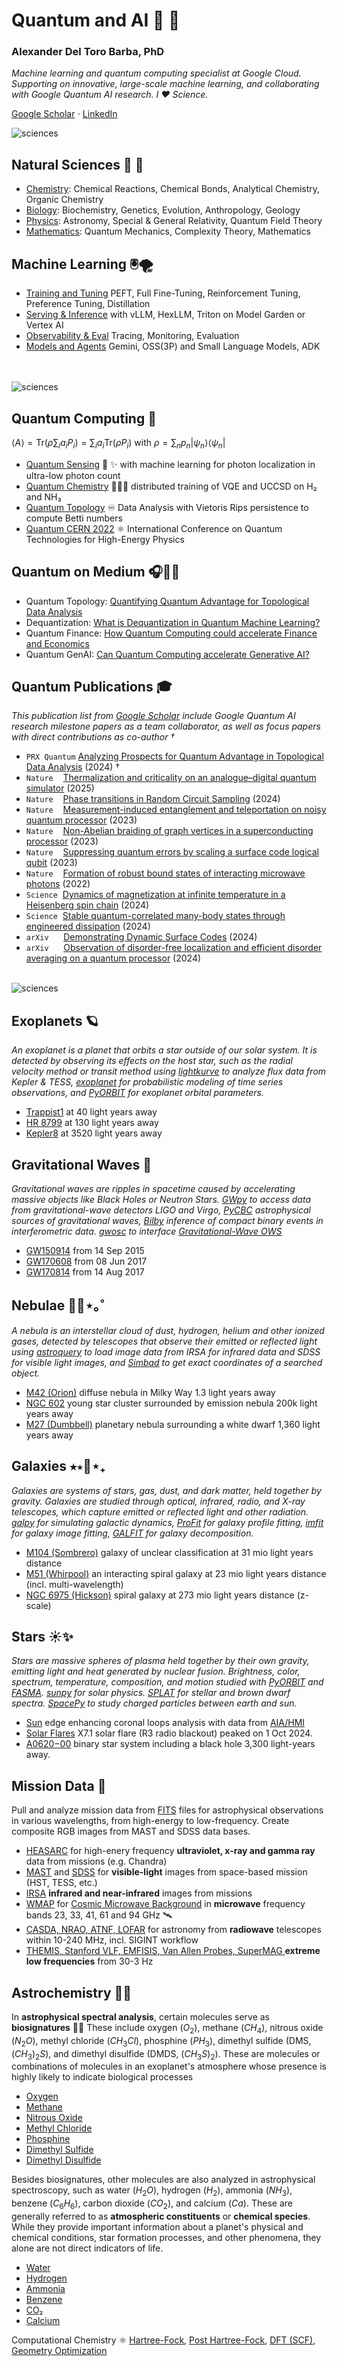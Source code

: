 # Quantum and AI 🌸 🔭

### Alexander Del Toro Barba, PhD

*Machine learning and quantum computing specialist at Google Cloud. Supporting on innovative, large-scale machine learning, and collaborating with Google Quantum AI research. I ❤️ Science.*

[Google Scholar](https://scholar.google.com/citations?hl=en&user=fddyK-wAAAAJ) $\cdot$ [LinkedIn](https://www.linkedin.com/in/deltorobarba/)


<img src="https://raw.githubusercontent.com/deltorobarba/repo/master/sciences_0000.png" alt="sciences">


## Natural Sciences 🍃 🎨
* [Chemistry](https://github.com/deltorobarba/sciences/blob/master/chemistry.ipynb): Chemical Reactions, Chemical Bonds, Analytical Chemistry, Organic Chemistry
* [Biology](https://github.com/deltorobarba/sciences/blob/master/biology.ipynb): Biochemistry, Genetics, Evolution, Anthropology, Geology
* [Physics](https://github.com/deltorobarba/sciences/blob/master/physics.ipynb): Astronomy, Special & General Relativity, Quantum Field Theory
* [Mathematics](https://github.com/deltorobarba/sciences/blob/master/maths.ipynb): Quantum Mechanics, Complexity Theory, Mathematics

## Machine Learning 🖲️🌪️
* [Training and Tuning](https://github.com/deltorobarba/sciences/blob/master/ai_training.ipynb) PEFT, Full Fine-Tuning, Reinforcement Tuning, Preference Tuning, Distillation
* [Serving & Inference](https://github.com/deltorobarba/sciences/blob/master/ai_serving.ipynb) with vLLM, HexLLM, Triton on Model Garden or Vertex AI
* [Observability & Eval](https://github.com/deltorobarba/sciences/blob/master/ai_evaluation.ipynb) Tracing, Monitoring, Evaluation
* [Models and Agents](https://github.com/deltorobarba/sciences/blob/master/ai_models.ipynb) Gemini, OSS(3P) and Small Language Models, ADK

<br>
<br>

<img src="https://raw.githubusercontent.com/deltorobarba/repo/master/quantum_000.jpg" alt="sciences">

## Quantum Computing 💎 

$\langle A \rangle = \text{Tr}(\rho \sum_i a_i P_i) = \sum_i a_i \text{Tr}(\rho P_i)$ with $\rho = \sum_n p_n |\psi_n\rangle\langle\psi_n|$

* [Quantum Sensing](https://github.com/deltorobarba/sciences/blob/master/quantum_sensing.ipynb) 📡 ✨ with machine learning for photon localization in ultra-low photon count
* [Quantum Chemistry](https://github.com/deltorobarba/sciences/blob/master/quantum_chemistry.ipynb) 🔬🧬🧪 distributed training of VQE and UCCSD on H₂ and NH₃
* [Quantum Topology](https://github.com/deltorobarba/sciences/blob/master/quantum_tda.ipynb) ♾️ Data Analysis with Vietoris Rips persistence to compute Betti numbers
* [Quantum CERN 2022](https://github.com/deltorobarba/sciences/blob/master/quantum_cern.ipynb) ⚛︎ International Conference on Quantum Technologies for High-Energy Physics

## Quantum on Medium 🎧📒🦋

* Quantum Topology: [Quantifying Quantum Advantage for Topological Data Analysis](https://medium.com/@deltorobarba/quantum-topological-data-analysis-the-most-powerful-quantum-machine-learning-algorithm-part-3-98789e961b62)
* Dequantization: [What is Dequantization in Quantum Machine Learning?](https://medium.com/@deltorobarba/what-is-dequantization-in-quantum-machine-learning-a3b4d5af0f0f)
* Quantum Finance: [How Quantum Computing could accelerate Finance and Economics](https://medium.com/@deltorobarba/how-quantum-computing-could-accelerate-finance-and-economics-80555e80f76b)
* Quantum GenAI: [Can Quantum Computing accelerate Generative AI?](https://medium.com/@deltorobarba/can-quantum-computing-accelerate-generative-ai-b1df36398ac5)

## Quantum Publications 🎓

*This publication list from [Google Scholar](https://scholar.google.com/citations?hl=en&user=fddyK-wAAAAJ) include Google Quantum AI research milestone papers as a team collaborator, as well as focus papers with direct contributions as co-author †*

  * `PRX Quantum`&nbsp;[Analyzing Prospects for Quantum Advantage in Topological Data Analysis](https://journals.aps.org/prxquantum/abstract/10.1103/PRXQuantum.5.010319) (2024) †
  * `Nature` &nbsp;&nbsp;&nbsp;[Thermalization and criticality on an analogue–digital quantum simulator](https://doi.org/10.1038/s41586-024-08460-3) (2025)
  * `Nature` &nbsp;&nbsp;&nbsp;[Phase transitions in Random Circuit Sampling](https://doi.10.1038/s41586-024-07998-6) (2024)
  * `Nature` &nbsp;&nbsp;&nbsp;[Measurement-induced entanglement and teleportation on noisy quantum processor](https://doi.org/10.1038/s41586-023-06505-7) (2023)
  * `Nature` &nbsp;&nbsp;&nbsp;[Non-Abelian braiding of graph vertices in a superconducting processor](https://doi.org/10.1038/s41586-023-05954-4) (2023)
  * `Nature` &nbsp;&nbsp;&nbsp;[Suppressing quantum errors by scaling a surface code logical qubit](https://doi.org/10.1038/s41586-022-05434-1) (2023)
  * `Nature` &nbsp;&nbsp;&nbsp;[Formation of robust bound states of interacting microwave photons](https://doi.org/10.1038/s41586-022-05348-y) (2022)
  * `Science` &nbsp;[Dynamics of magnetization at infinite temperature in a Heisenberg spin chain](https://doi.org/10.1126/science.adi7877) (2024)
  * `Science` &nbsp;[Stable quantum-correlated many-body states through engineered dissipation](https://doi.org/10.1126/science.adh9932) (2024)
  * `arXiv` &nbsp;&nbsp;&nbsp;&nbsp;&nbsp;[Demonstrating Dynamic Surface Codes](https://arxiv.org/abs/2412.14360) (2024)
  * `arXiv` &nbsp;&nbsp;&nbsp;&nbsp;&nbsp;[Observation of disorder-free localization and efficient disorder averaging on a quantum processor](https://arxiv.org/abs/2410.06557) (2024)

<br>
<img src="https://raw.githubusercontent.com/deltorobarba/repo/master/sciences_2000.png" alt="sciences">

## Exoplanets 🪐

*An exoplanet is a planet that orbits a star outside of our solar system. It is detected by observing its effects on the host star, such as the radial velocity method or transit method using [lightkurve](https://github.com/lightkurve/lightkurve) to analyze flux data from Kepler & TESS, [exoplanet](https://docs.exoplanet.codes/en/latest/) for probabilistic modeling of time series observations, and [PyORBIT](https://github.com/LucaMalavolta/PyORBIT) for exoplanet orbital parameters.*

* [Trappist1](https://github.com/deltorobarba/sciences/blob/master/exoplanet_trappist1.ipynb) at 40 light years away
* [HR 8799](https://github.com/deltorobarba/sciences/blob/master/exoplanet_HR8799.ipynb) at 130 light years away
* [Kepler8](https://github.com/deltorobarba/sciences/blob/master/exoplanet_kepler8.ipynb) at 3520 light years away

## Gravitational Waves 📡

*Gravitational waves are ripples in spacetime caused by accelerating massive objects like Black Holes or Neutron Stars. [GWpy](https://gwpy.github.io/docs/stable/) to access data from gravitational-wave detectors LIGO and Virgo, [PyCBC](https://pycbc.org/) astrophysical sources of gravitational waves, [Bilby](https://lscsoft.docs.ligo.org/bilby/) inference of compact binary events in interferometric data. [gwosc](https://gwosc.readthedocs.io/en/stable/) to interface [Gravitational-Wave OWS](https://gwosc.org)*

  * [GW150914](https://github.com/deltorobarba/sciences/blob/master/graviationalwave_GW150914.ipynb) from 14 Sep 2015
  * [GW170608](https://github.com/deltorobarba/sciences/blob/master/graviationalwave_GW170608.ipynb) from 08 Jun 2017
  * [GW170814](https://github.com/deltorobarba/sciences/blob/master/graviationalwave_GW170814.ipynb) from 14 Aug 2017

## Nebulae 🔭🫧⋆｡˚

*A nebula is an interstellar cloud of dust, hydrogen, helium and other ionized gases, detected by telescopes that observe their emitted or reflected light using [astroquery](https://astroquery.readthedocs.io/en/latest/) to load image data from IRSA for infrared data and SDSS for visible light images, and [Simbad](https://simbad.cds.unistra.fr/simbad/) to get exact coordinates of a searched object.*

  * [M42 (Orion)](https://github.com/deltorobarba/sciences/blob/master/nebula_M42.ipynb) diffuse nebula in Milky Way 1.3 light years away
  * [NGC 602](https://github.com/deltorobarba/sciences/blob/master/nebula_NGC_602.ipynb) young star cluster surrounded by emission nebula 200k light years away
  * [M27 (Dumbbell)](https://github.com/deltorobarba/sciences/blob/master/nebula_M27.ipynb)  planetary nebula surrounding a white dwarf 1,360 light years away

## Galaxies ⭑⋆🔭⋆₊

*Galaxies are systems of stars, gas, dust, and dark matter, held together by gravity. Galaxies are studied through optical, infrared, radio, and X-ray telescopes, which capture emitted or reflected light and other radiation. [galpy](https://docs.galpy.org/en/v1.10.0/) for simulating galactic dynamics, [ProFit](https://pypi.org/project/profit/) for galaxy profile fitting, [imfit](https://pyimfit.readthedocs.io/en/latest/overview.html) for galaxy image fitting, [GALFIT](https://users.obs.carnegiescience.edu/peng/work/galfit/galfit.html) for galaxy decomposition.*

  * [M104 (Sombrero)](https://github.com/deltorobarba/sciences/blob/master/galaxy_M104.ipynb) galaxy of unclear classification at 31 mio light years distance
  * [M51 (Whirpool)](https://github.com/deltorobarba/sciences/blob/master/galaxy_M51.ipynb) an interacting spiral galaxy at 23 mio light years distance (incl. multi-wavelength)
  * [NGC 6975 (Hickson)](https://github.com/deltorobarba/sciences/blob/master/galaxy_NGC_6975.ipynb) spiral galaxy at 273 mio light years distance (z-scale)

## Stars ☀️✨

*Stars are massive spheres of plasma held together by their own gravity, emitting light and heat generated by nuclear fusion. Brightness, color, spectrum, temperature, composition, and motion studied with [PyORBIT](https://github.com/LucaMalavolta/PyORBIT) and [FASMA](https://github.com/MariaTsantaki/FASMA-synthesis). [sunpy](https://sunpy.org) for solar physics. [SPLAT](https://pypi.org/project/splat/) for stellar and brown dwarf spectra. [SpacePy](https://spacepy.github.io/#getting-started) to study charged particles between earth and sun.*


  * [Sun](https://github.com/deltorobarba/sciences/blob/master/star_sun.ipynb) edge enhancing coronal loops analysis with data from [AIA/HMI](https://sdo.gsfc.nasa.gov/data/aiahmi/)
  * [Solar Flares](https://github.com/deltorobarba/sciences/blob/master/star_solarflare.ipynb) X7.1 solar flare (R3 radio blackout) peaked on 1 Oct 2024. 
  * [A0620−00](https://github.com/deltorobarba/sciences/blob/master/star_A0620_00.ipynb) binary star system including a black hole 3,300 light-years away.

## Mission Data 📂
Pull and analyze mission data from [FITS](https://github.com/deltorobarba/sciences/blob/master/missions_fits.ipynb) files for astrophysical observations in various wavelengths, from high-energy to low-frequency. Create composite RGB images from MAST and SDSS data bases.

  * [HEASARC](https://github.com/deltorobarba/sciences/blob/master/missions_heasarc.ipynb) for high-enery frequency **ultraviolet, x-ray and gamma ray** data from missions (e.g. Chandra)
  * [MAST](https://github.com/deltorobarba/sciences/blob/master/missions_mast.ipynb) and [SDSS](https://github.com/deltorobarba/sciences/blob/master/missions_sdss.ipynb) for **visible-light** images from space-based mission (HST, TESS, etc.)
  * [IRSA](https://github.com/deltorobarba/sciences/blob/master/missions_irsa.ipynb) **infrared and near-infrared** images from missions
  * [WMAP](https://map.gsfc.nasa.gov) for [Cosmic Microwave Background](https://github.com/deltorobarba/sciences/blob/master/cosmology_cmb.ipynb) in **microwave** frequency bands 23, 33, 41, 61 and 94 GHz 🛰️
  * [CASDA, NRAO, ATNF, LOFAR](https://github.com/deltorobarba/sciences/blob/master/missions_radio.ipynb) for astronomy from **radiowave** telescopes within 10-240 MHz, incl. SIGINT workflow
  * [THEMIS, Stanford VLF, EMFISIS, Van Allen Probes, SuperMAG ](https://github.com/deltorobarba/sciences/blob/master/missions_elf.ipynb) **extreme low frequencies** from 30-3 Hz

## Astrochemistry 🧪🧬

In **astrophysical spectral analysis**, certain molecules serve as **biosignatures** 🔬🦠 These include oxygen ($O_2$), methane ($CH_4$), nitrous oxide ($N_2O$), methyl chloride ($CH_3Cl$), phosphine ($PH_3$), dimethyl sulfide (DMS, $(CH_3)_2S$), and dimethyl disulfide (DMDS, $(CH_3S)_2$). These are molecules or combinations of molecules in an exoplanet's atmosphere whose presence is highly likely to indicate biological processes 

  * [Oxygen](https://github.com/deltorobarba/sciences/blob/master/chemistry_oxygen.ipynb)
  * [Methane](https://github.com/deltorobarba/sciences/blob/master/chemistry_methane.ipynb)
  * [Nitrous Oxide](https://github.com/deltorobarba/sciences/blob/master/chemistry_nitrousoxide.ipynb)
  * [Methyl Chloride](https://github.com/deltorobarba/sciences/blob/master/chemistry_methylchloride.ipynb)
  * [Phosphine](https://github.com/deltorobarba/sciences/blob/master/chemistry_phosphine.ipynb)
  * [Dimethyl Sulfide](https://github.com/deltorobarba/sciences/blob/master/chemistry_dimethylsulfide.ipynb)
  * [Dimethyl Disulfide](https://github.com/deltorobarba/sciences/blob/master/chemistry_dimethyldisulfide.ipynb)

Besides biosignatures, other molecules are also analyzed in astrophysical spectroscopy, such as water ($H_2O$), hydrogen ($H_2$), ammonia ($NH_3$), benzene ($C_6H_6$), carbon dioxide ($CO_2$), and calcium ($Ca$). These are generally referred to as **atmospheric constituents** or **chemical species**. While they provide important information about a planet's physical and chemical conditions, star formation processes, and other phenomena, they alone are not direct indicators of life.

  * [Water](https://github.com/deltorobarba/sciences/blob/master/chemistry_water.ipynb)
  * [Hydrogen](https://github.com/deltorobarba/sciences/blob/master/chemistry_hydrogen.ipynb)
  * [Ammonia](https://github.com/deltorobarba/sciences/blob/master/chemistry_ammonia.ipynb)
  * [Benzene](https://github.com/deltorobarba/sciences/blob/master/chemistry_benzene.ipynb)
  * [CO₂](https://github.com/deltorobarba/sciences/blob/master/chemistry_carbon.ipynb)
  * [Calcium](https://github.com/deltorobarba/sciences/blob/master/chemistry_calcium.ipynb)

Computational Chemistry ⚛︎ [Hartree-Fock](https://github.com/deltorobarba/sciences/blob/master/chemistry_hartree_fock.ipynb), [Post Hartree-Fock](https://github.com/deltorobarba/sciences/blob/master/chemistry_post_hartree_fock.ipynb), [DFT (SCF)](https://github.com/deltorobarba/sciences/blob/master/chemistry_dft_scf.ipynb), [Geometry Optimization](https://github.com/deltorobarba/sciences/blob/master/chemistry_geometry_optimization.ipynb)

<br>  

<br>
